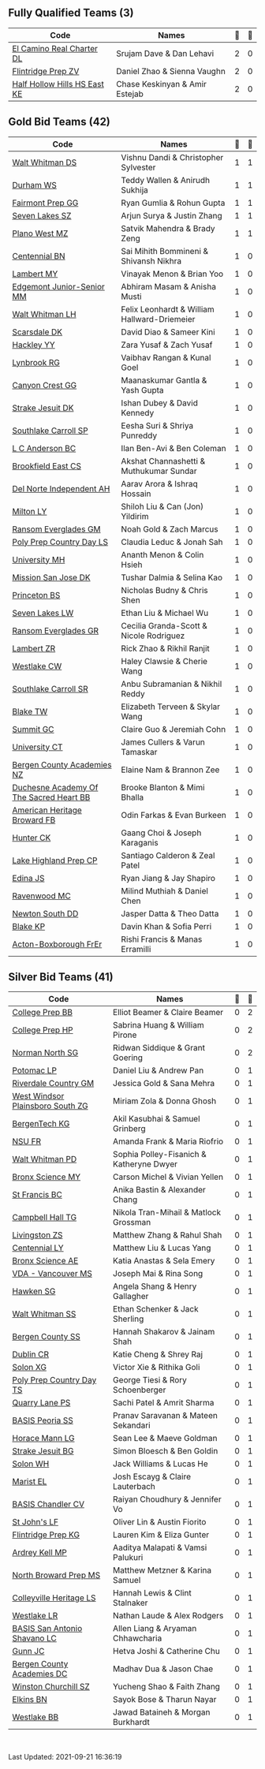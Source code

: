 ## Fully Qualified Teams (3)
| Code | Names | 🥇 | 🥈 | 
| --- | --- | --- | --- |
| [El Camino Real Charter DL](http://tournaments.tech/?team=614a505296a753facf8b919e) | Srujam Dave & Dan Lehavi | 2 | 0 |
| [Flintridge Prep ZV](http://tournaments.tech/?team=614a505296a753facf8b919f) | Daniel Zhao & Sienna Vaughn | 2 | 0 |
| [Half Hollow Hills HS East KE](http://tournaments.tech/?team=614a505296a753facf8b91b3) | Chase Keskinyan & Amir Estejab | 2 | 0 |

## Gold Bid Teams (42)
| Code | Names | 🥇 | 🥈 | 
| --- | --- | --- | --- |
| [Walt Whitman DS](http://tournaments.tech/?team=614a505296a753facf8b919c) | Vishnu Dandi & Christopher Sylvester | 1 | 1 |
| [Durham WS](http://tournaments.tech/?team=614a505296a753facf8b919d) | Teddy Wallen & Anirudh Sukhija | 1 | 1 |
| [Fairmont Prep GG](http://tournaments.tech/?team=614a505296a753facf8b91a4) | Ryan Gumlia & Rohun Gupta | 1 | 1 |
| [Seven Lakes SZ](http://tournaments.tech/?team=614a505296a753facf8b91b9) | Arjun Surya & Justin Zhang | 1 | 1 |
| [Plano West MZ](http://tournaments.tech/?team=614a505296a753facf8b91c6) | Satvik Mahendra & Brady Zeng | 1 | 1 |
| [Centennial BN](http://tournaments.tech/?team=614a505296a753facf8b91a0) | Sai Mihith Bommineni & Shivansh Nikhra | 1 | 0 |
| [Lambert MY](http://tournaments.tech/?team=614a505296a753facf8b91a1) | Vinayak Menon & Brian Yoo | 1 | 0 |
| [Edgemont Junior-Senior MM](http://tournaments.tech/?team=614a505296a753facf8b91a2) | Abhiram Masam & Anisha Musti | 1 | 0 |
| [Walt Whitman LH](http://tournaments.tech/?team=614a505296a753facf8b91a3) | Felix Leonhardt & William Hallward-Driemeier | 1 | 0 |
| [Scarsdale DK](http://tournaments.tech/?team=614a505296a753facf8b91a5) | David Diao & Sameer Kini | 1 | 0 |
| [Hackley YY](http://tournaments.tech/?team=614a505296a753facf8b91a7) | Zara Yusaf & Zach Yusaf | 1 | 0 |
| [Lynbrook RG](http://tournaments.tech/?team=614a505296a753facf8b91a8) | Vaibhav Rangan & Kunal Goel | 1 | 0 |
| [Canyon Crest GG](http://tournaments.tech/?team=614a505296a753facf8b91a9) | Maanaskumar Gantla & Yash Gupta | 1 | 0 |
| [Strake Jesuit DK](http://tournaments.tech/?team=614a505296a753facf8b91ab) | Ishan Dubey & David Kennedy | 1 | 0 |
| [Southlake Carroll SP](http://tournaments.tech/?team=614a505296a753facf8b91ac) | Eesha Suri & Shriya Punreddy | 1 | 0 |
| [L C Anderson BC](http://tournaments.tech/?team=614a505296a753facf8b91af) | Ilan Ben-Avi & Ben Coleman | 1 | 0 |
| [Brookfield East CS](http://tournaments.tech/?team=614a505296a753facf8b91b0) | Akshat Channashetti & Muthukumar Sundar | 1 | 0 |
| [Del Norte Independent AH](http://tournaments.tech/?team=614a505296a753facf8b91b2) | Aarav Arora & Ishraq Hossain | 1 | 0 |
| [Milton LY](http://tournaments.tech/?team=614a505296a753facf8b91b5) | Shiloh Liu & Can (Jon) Yildirim | 1 | 0 |
| [Ransom Everglades GM](http://tournaments.tech/?team=614a505296a753facf8b91b6) | Noah Gold & Zach Marcus | 1 | 0 |
| [Poly Prep Country Day LS](http://tournaments.tech/?team=614a505296a753facf8b91b7) | Claudia Leduc & Jonah Sah | 1 | 0 |
| [University MH](http://tournaments.tech/?team=614a505296a753facf8b91b8) | Ananth Menon & Colin Hsieh | 1 | 0 |
| [Mission San Jose DK](http://tournaments.tech/?team=614a505296a753facf8b91ba) | Tushar Dalmia & Selina Kao | 1 | 0 |
| [Princeton BS](http://tournaments.tech/?team=614a505296a753facf8b91bc) | Nicholas Budny & Chris Shen | 1 | 0 |
| [Seven Lakes LW](http://tournaments.tech/?team=614a505296a753facf8b91bd) | Ethan Liu & Michael Wu | 1 | 0 |
| [Ransom Everglades GR](http://tournaments.tech/?team=614a505296a753facf8b91be) | Cecilia Granda-Scott & Nicole Rodriguez | 1 | 0 |
| [Lambert ZR](http://tournaments.tech/?team=614a505296a753facf8b91c0) | Rick Zhao & Rikhil Ranjit | 1 | 0 |
| [Westlake CW](http://tournaments.tech/?team=614a505296a753facf8b91c1) | Haley Clawsie & Cherie Wang | 1 | 0 |
| [Southlake Carroll SR](http://tournaments.tech/?team=614a505296a753facf8b91c2) | Anbu Subramanian & Nikhil Reddy | 1 | 0 |
| [Blake TW](http://tournaments.tech/?team=614a505296a753facf8b91c3) | Elizabeth Terveen & Skylar Wang | 1 | 0 |
| [Summit GC](http://tournaments.tech/?team=614a505296a753facf8b91c4) | Claire Guo & Jeremiah Cohn | 1 | 0 |
| [University CT](http://tournaments.tech/?team=614a505296a753facf8b91c7) | James Cullers & Varun Tamaskar | 1 | 0 |
| [Bergen County Academies NZ](http://tournaments.tech/?team=614a505296a753facf8b91cb) | Elaine Nam & Brannon Zee | 1 | 0 |
| [Duchesne Academy Of The Sacred Heart BB](http://tournaments.tech/?team=614a505296a753facf8b91ce) | Brooke Blanton & Mimi Bhalla | 1 | 0 |
| [American Heritage Broward FB](http://tournaments.tech/?team=614a505296a753facf8b91cf) | Odin Farkas & Evan Burkeen | 1 | 0 |
| [Hunter CK](http://tournaments.tech/?team=614a505296a753facf8b91d0) | Gaang Choi & Joseph Karaganis | 1 | 0 |
| [Lake Highland Prep CP](http://tournaments.tech/?team=614a505296a753facf8b91d7) | Santiago Calderon & Zeal Patel | 1 | 0 |
| [Edina JS](http://tournaments.tech/?team=614a505296a753facf8b91d9) | Ryan Jiang & Jay Shapiro | 1 | 0 |
| [Ravenwood MC](http://tournaments.tech/?team=614a505296a753facf8b91da) | Milind Muthiah & Daniel Chen | 1 | 0 |
| [Newton South DD](http://tournaments.tech/?team=614a505296a753facf8b91e7) | Jasper Datta & Theo Datta | 1 | 0 |
| [Blake KP](http://tournaments.tech/?team=614a505296a753facf8b91eb) | Davin Khan & Sofia Perri | 1 | 0 |
| [Acton-Boxborough FrEr](http://tournaments.tech/?team=614a505296a753facf8b91f2) | Rishi Francis & Manas Erramilli | 1 | 0 |

## Silver Bid Teams (41)
| Code | Names | 🥇 | 🥈 | 
| --- | --- | --- | --- |
| [College Prep BB](http://tournaments.tech/?team=614a505296a753facf8b91a6) | Elliot Beamer & Claire Beamer | 0 | 2 |
| [College Prep HP](http://tournaments.tech/?team=614a505296a753facf8b91b1) | Sabrina Huang & William Pirone | 0 | 2 |
| [Norman North SG](http://tournaments.tech/?team=614a505296a753facf8b91ca) | Ridwan Siddique & Grant Goering | 0 | 2 |
| [Potomac LP](http://tournaments.tech/?team=614a505296a753facf8b91aa) | Daniel Liu & Andrew Pan | 0 | 1 |
| [Riverdale Country GM](http://tournaments.tech/?team=614a505296a753facf8b91ad) | Jessica Gold & Sana Mehra | 0 | 1 |
| [West Windsor Plainsboro South ZG](http://tournaments.tech/?team=614a505296a753facf8b91ae) | Miriam Zola & Donna Ghosh | 0 | 1 |
| [BergenTech KG](http://tournaments.tech/?team=614a505296a753facf8b91b4) | Akil Kasubhai & Samuel Grinberg | 0 | 1 |
| [NSU FR](http://tournaments.tech/?team=614a505296a753facf8b91bb) | Amanda Frank & Maria Riofrio | 0 | 1 |
| [Walt Whitman PD](http://tournaments.tech/?team=614a505296a753facf8b91bf) | Sophia Polley-Fisanich & Katheryne Dwyer | 0 | 1 |
| [Bronx Science MY](http://tournaments.tech/?team=614a505296a753facf8b91c8) | Carson Michel & Vivian Yellen | 0 | 1 |
| [St Francis BC](http://tournaments.tech/?team=614a505296a753facf8b91c9) | Anika Bastin & Alexander Chang | 0 | 1 |
| [Campbell Hall TG](http://tournaments.tech/?team=614a505296a753facf8b91cc) | Nikola Tran-Mihail & Matlock Grossman | 0 | 1 |
| [Livingston ZS](http://tournaments.tech/?team=614a505296a753facf8b91cd) | Matthew Zhang & Rahul Shah | 0 | 1 |
| [Centennial LY](http://tournaments.tech/?team=614a505296a753facf8b91d1) | Matthew Liu & Lucas Yang | 0 | 1 |
| [Bronx Science AE](http://tournaments.tech/?team=614a505296a753facf8b91d2) | Katia Anastas & Sela Emery | 0 | 1 |
| [VDA - Vancouver MS](http://tournaments.tech/?team=614a505296a753facf8b91d3) | Joseph Mai & Rina Song | 0 | 1 |
| [Hawken SG](http://tournaments.tech/?team=614a505296a753facf8b91d4) | Angela Shang & Henry Gallagher | 0 | 1 |
| [Walt Whitman SS](http://tournaments.tech/?team=614a505296a753facf8b91d5) | Ethan Schenker & Jack Sherling | 0 | 1 |
| [Bergen County SS](http://tournaments.tech/?team=614a505296a753facf8b91db) | Hannah Shakarov & Jainam Shah | 0 | 1 |
| [Dublin CR](http://tournaments.tech/?team=614a505296a753facf8b91dc) | Katie Cheng & Shrey Raj | 0 | 1 |
| [Solon XG](http://tournaments.tech/?team=614a505296a753facf8b91dd) | Victor Xie & Rithika Goli | 0 | 1 |
| [Poly Prep Country Day TS](http://tournaments.tech/?team=614a505296a753facf8b91de) | George Tiesi & Rory Schoenberger | 0 | 1 |
| [Quarry Lane PS](http://tournaments.tech/?team=614a505296a753facf8b91df) | Sachi Patel & Amrit Sharma | 0 | 1 |
| [BASIS Peoria SS](http://tournaments.tech/?team=614a505296a753facf8b91e0) | Pranav Saravanan & Mateen Sekandari | 0 | 1 |
| [Horace Mann LG](http://tournaments.tech/?team=614a505296a753facf8b91e1) | Sean Lee & Maeve Goldman | 0 | 1 |
| [Strake Jesuit BG](http://tournaments.tech/?team=614a505296a753facf8b91e2) | Simon Bloesch & Ben Goldin | 0 | 1 |
| [Solon WH](http://tournaments.tech/?team=614a505296a753facf8b91e3) | Jack Williams & Lucas He | 0 | 1 |
| [Marist EL](http://tournaments.tech/?team=614a505296a753facf8b91e4) | Josh Escayg & Claire Lauterbach | 0 | 1 |
| [BASIS Chandler CV](http://tournaments.tech/?team=614a505296a753facf8b91e5) | Raiyan Choudhury & Jennifer Vo | 0 | 1 |
| [St John's LF](http://tournaments.tech/?team=614a505296a753facf8b91ea) | Oliver Lin & Austin Fiorito | 0 | 1 |
| [Flintridge Prep KG](http://tournaments.tech/?team=614a505296a753facf8b91f3) | Lauren Kim & Eliza Gunter | 0 | 1 |
| [Ardrey Kell MP](http://tournaments.tech/?team=614a505296a753facf8b91f4) | Aaditya Malapati & Vamsi Palukuri | 0 | 1 |
| [North Broward Prep MS](http://tournaments.tech/?team=614a505296a753facf8b91f5) | Matthew Metzner & Karina Samuel | 0 | 1 |
| [Colleyville Heritage LS](http://tournaments.tech/?team=614a505296a753facf8b91f9) | Hannah Lewis & Clint Stalnaker | 0 | 1 |
| [Westlake LR](http://tournaments.tech/?team=614a505296a753facf8b9201) | Nathan Laude & Alex Rodgers | 0 | 1 |
| [BASIS San Antonio Shavano LC](http://tournaments.tech/?team=614a505296a753facf8b9208) | Allen Liang & Aryaman Chhawcharia | 0 | 1 |
| [Gunn JC](http://tournaments.tech/?team=614a505296a753facf8b9209) | Hetva Joshi & Catherine Chu | 0 | 1 |
| [Bergen County Academies DC](http://tournaments.tech/?team=614a505296a753facf8b9251) | Madhav Dua & Jason Chae | 0 | 1 |
| [Winston Churchill SZ](http://tournaments.tech/?team=614a505296a753facf8b9253) | Yucheng Shao & Faith Zhang | 0 | 1 |
| [Elkins BN](http://tournaments.tech/?team=614a505296a753facf8b9256) | Sayok Bose & Tharun Nayar | 0 | 1 |
| [Westlake BB](http://tournaments.tech/?team=614a505296a753facf8b925f) | Jawad Bataineh & Morgan Burkhardt | 0 | 1 |

<br><p>Last Updated: 2021-09-21 16:36:19</p>

